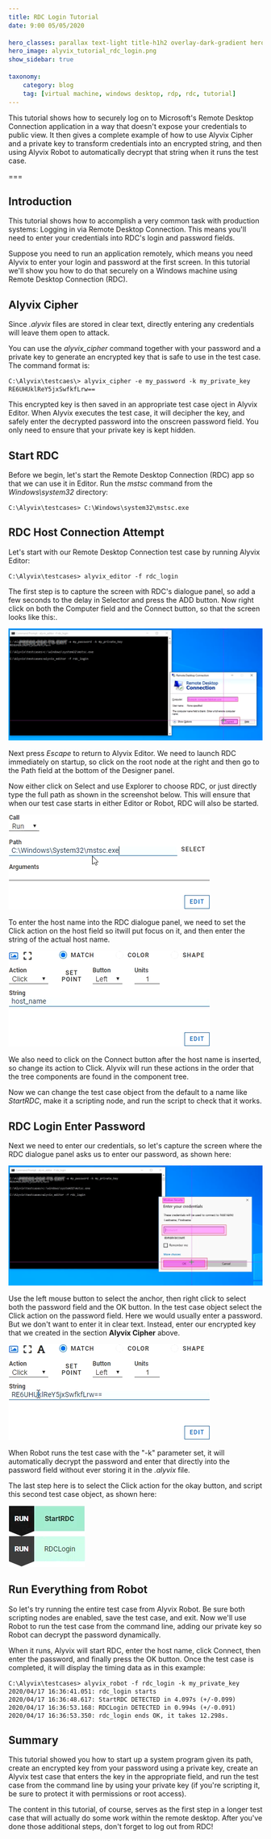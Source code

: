 ```yaml
---
title: RDC Login Tutorial
date: 9:00 05/05/2020 

hero_classes: parallax text-light title-h1h2 overlay-dark-gradient hero-large
hero_image: alyvix_tutorial_rdc_login.png
show_sidebar: true

taxonomy:
    category: blog
    tag: [virtual machine, windows desktop, rdp, rdc, tutorial]
---
```


This tutorial shows how to securely log on to Microsoft's Remote Desktop
Connection application in a way that doesn't expose your credentials to public
view. It then gives a complete example of how to use Alyvix Cipher and a
private key to transform credentials into an encrypted string, and then using
Alyvix Robot to automatically decrypt that string when it runs the test case.


===


## Introduction

This tutorial shows how to accomplish a very common task with production systems: Logging in via Remote Desktop Connection. This means you'll need to enter your credentials into RDC's login and password fields.

Suppose you need to run an application remotely, which means you need Alyvix to enter your login and password at the first screen. In this tutorial we'll show you how to do that securely on a Windows machine using Remote Desktop Connection (RDC).


## Alyvix Cipher

Since *.alyvix* files are stored in clear text, directly entering any credentials will leave them open to attack.

You can use the *alyvix_cipher* command together with your password and a private key to generate an encrypted key that is safe to use in the test case. The command format is:

    C:\Alyvix\testcaes\> alyvix_cipher -e my_password -k my_private_key
    RE6UHUklReY5jxSwfkfLrw==

This encrypted key is then saved in an appropriate test case oject in Alyvix Editor. When Alyvix executes the test case, it will decipher the key, and safely enter the decrypted password into the onscreen password field. You only need to ensure that your private key is kept hidden.


## Start RDC

Before we begin, let's start the Remote Desktop Connection (RDC) app so that we can use it in Editor. Run the *mstsc* command from the *Windows\system32* directory:

    C:\Alyvix\testcases> C:\Windows\system32\mstsc.exe


## RDC Host Connection Attempt

Let's start with our Remote Desktop Connection test case by running Alyvix Editor:

    C:\Alyvix\testcases> alyvix_editor -f rdc_login

The first step is to capture the screen with RDC's dialogue panel, so add a few seconds to the delay in Selector and press the ADD button. Now right click on both the Computer field and the Connect button, so that the screen looks like this:.

![First Screen Capture](alyvix_tutorial_rdc_login_01_first_capture.png)

Next press *Escape* to return to Alyvix Editor. We need to launch RDC immediately on startup, so click on the root node at the right and then go to the Path field at the bottom of the Designer panel.

Now either click on Select and use Explorer to choose RDC, or just directly type the full path as shown in the screenshot below. This will ensure that when our test case starts in either Editor or Robot, RDC will also be started.

![Enter MSTSC Path](alyvix_tutorial_rdc_login_02_path_mstsc.png)

To enter the host name into the RDC dialogue panel, we need to set the Click action on the host field so itwill put focus on it, and then enter the string of the actual host name.

![Enter Host Name](alyvix_tutorial_rdc_login_03_host.png)

We also need to click on the Connect button after the host name is inserted, so change its action to Click. Alyvix will run these actions in the order that the tree components are found in the component tree.

Now we can change the test case object from the default to a name like *StartRDC*, make it a scripting node, and run the script to check that it works.


## RDC Login Enter Password

Next we need to enter our credentials, so let's capture the screen where the RDC dialogue panel asks us to enter our password, as shown here:

![Second Screen Capture](alyvix_tutorial_rdc_login_04_second_capture.png)

Use the left mouse button to select the anchor, then right click to select both the password field and the OK button. In the test case object select the Click action on the password field. Here we would usually enter a password. But we don't want to enter it in clear text. Instead, enter our encrypted key that we created in the section **Alyvix Cipher** above.

![Enter Credentials](alyvix_tutorial_rdc_login_05_credentials.png)

When Robot runs the test case with the "-k" parameter set, it will automatically decrypt the password and enter that directly into the password field without ever storing it in the *.alyvix* file.

The last step here is to select the Click action for the okay button, and script this second test case object, as shown here:

![The Script](alyvix_tutorial_rdc_login_06_script.png)


## Run Everything from Robot

So let's try running the entire test case from Alyvix Robot. Be sure both scripting nodes are enabled, save the test case, and exit. Now we'll use Robot to run the test case from the command line, adding our private key so Robot can decrypt the password dynamically.

When it runs, Alyvix will start RDC, enter the host name, click Connect, then enter the password, and finally press the OK button. Once the test case is completed, it will display the timing data as in this example:

    C:\Alyvix\testcases> alyvix_robot -f rdc_login -k my_private_key
    2020/04/17 16:36:41.051: rdc_login starts
    2020/04/17 16:36:48.617: StartRDC DETECTED in 4.097s (+/-0.099)
    2020/04/17 16:36:53.168: RDCLogin DETECTED in 0.994s (+/-0.091)
    2020/04/17 16:36:53.350: rdc_login ends OK, it takes 12.298s.


## Summary

This tutorial showed you how to start up a system program given its path, create an encrypted key from your password using a private key, create an Alyvix test case that enters the key in the appropriate field, and run the test case from the command line by using your private key (if you're scripting it, be sure to protect it with permissions or root access).

The content in this tutorial, of course, serves as the first step in a longer test case that will actually do some work within the remote desktop. After you've done those additional steps, don't forget to log out from RDC!

